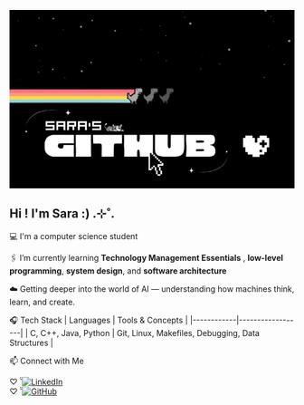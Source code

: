 ![image_alt](https://github.com/Oy5tz/Oy5tz/blob/b1342a7e0e5c527477d5c23f4cde368af8cb720e/Banner-image.jpg)
## Hi ! I'm Sara :) .⊹˚.

💻 I'm a computer science student  

🖇️ I’m currently learning **Technology Management Essentials** , **low-level programming**, **system design**, and **software architecture**  

☁️ Getting deeper into the world of AI — understanding how machines think, learn, and create.  

🎧 Tech Stack
| Languages | Tools & Concepts |
|------------|------------------|
| C, C++, Java, Python | Git, Linux, Makefiles, Debugging, Data Structures |  

 📫 Connect with Me  

 
♡ ̆̈      [![LinkedIn](https://img.shields.io/badge/LinkedIn-blue?logo=linkedin&logoColor=white)](www.linkedin.com/in/sara-jaber-800a12264)  
♡ ̆̈   [![GitHub](https://img.shields.io/badge/GitHub-black?logo=github&logoColor=white)](https://github.com/Oy5tz)

<!--
[![Anurag's GitHub stats](https://github-readme-stats.vercel.app/api?username=Oy5tz)](https://github.com/anuraghazra/github-readme-stats)
